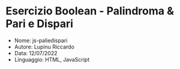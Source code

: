 # Esercizio Boolean - Palindroma & Pari e Dispari

* Nome: js-paliedispari
* Autore: Lupinu Riccardo
* Data: 12/07/2022
* Linguaggio: HTML, JavaScript